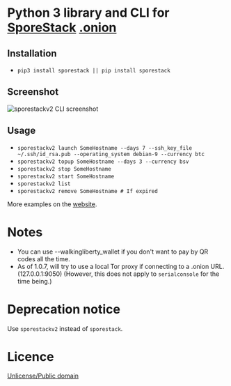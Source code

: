 # Python 3 library and CLI for [SporeStack](https://sporestack.com) [.onion](http://spore64i5sofqlfz5gq2ju4msgzojjwifls7rok2cti624zyq3fcelad.onion)

## Installation

* `pip3 install sporestack || pip install sporestack`

## Screenshot

![sporestackv2 CLI screenshot](https://sporestack.com/static/sporestackv2-screenshot.png)

## Usage

* `sporestackv2 launch SomeHostname --days 7 --ssh_key_file ~/.ssh/id_rsa.pub --operating_system debian-9 --currency btc`
* `sporestackv2 topup SomeHostname --days 3 --currency bsv`
* `sporestackv2 stop SomeHostname`
* `sporestackv2 start SomeHostname`
* `sporestackv2 list`
* `sporestackv2 remove SomeHostname # If expired`

More examples on the [website](https://sporestack.com).

# Notes

 * You can use --walkingliberty_wallet if you don't want to pay by QR codes all the time.
 * As of 1.0.7, will try to use a local Tor proxy if connecting to a .onion URL. (127.0.0.1:9050) (However, this does not apply to `serialconsole` for the time being.)

# Deprecation notice

Use `sporestackv2` instead of `sporestack`.

# Licence

[Unlicense/Public domain](LICENSE.txt)
